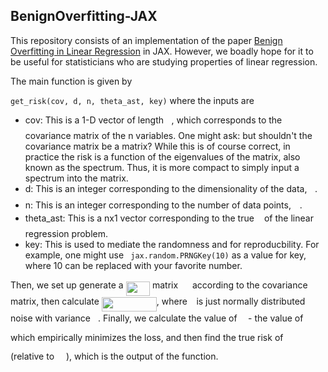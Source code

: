 ## BenignOverfitting-JAX

This repository consists of an implementation of the paper [Benign Overfitting in Linear Regression](https://arxiv.org/abs/1906.11300) in JAX. However, we boadly hope for it to be useful for statisticians who are studying properties of linear regression.

The main function is given by

``get_risk(cov, d, n, theta_ast, key)``
where the inputs are 
- cov: This is a 1-D vector of length <img src="https://rawgit.com/kfoldcrossvalidator/BenignOverfitting-JAX (fetch/main/svgs/2103f85b8b1477f430fc407cad462224.svg?invert_in_darkmode" align=middle width=8.55596444999999pt height=22.831056599999986pt/>, which corresponds to the covariance matrix of the n variables. One might ask: but shouldn't the covariance matrix be a matrix? While this is of course correct, in practice the risk is a function of the eigenvalues of the matrix, also known as the spectrum. Thus, it is more compact to simply input a spectrum into the matrix. 
- d: This is an integer corresponding to the dimensionality of the data, <img src="https://rawgit.com/kfoldcrossvalidator/BenignOverfitting-JAX (fetch/main/svgs/2103f85b8b1477f430fc407cad462224.svg?invert_in_darkmode" align=middle width=8.55596444999999pt height=22.831056599999986pt/>.
- n: This is an integer corresponding to the number of data points, <img src="https://rawgit.com/kfoldcrossvalidator/BenignOverfitting-JAX (fetch/main/svgs/55a049b8f161ae7cfeb0197d75aff967.svg?invert_in_darkmode" align=middle width=9.86687624999999pt height=14.15524440000002pt/>.
- theta_ast: This is a nx1 vector corresponding to the true <img src="https://rawgit.com/kfoldcrossvalidator/BenignOverfitting-JAX (fetch/main/svgs/27e556cf3caa0673ac49a8f0de3c73ca.svg?invert_in_darkmode" align=middle width=8.17352744999999pt height=22.831056599999986pt/> of the linear regression problem.
- key: This is used to mediate the randomness and for reproducbility. For example, one might use `` jax.random.PRNGKey(10)`` as a value for key, where 10 can be replaced with your favorite number. 

Then, we set up generate a <img src="https://rawgit.com/kfoldcrossvalidator/BenignOverfitting-JAX (fetch/main/svgs/8d75a9644e11f70092b280434fe88867.svg?invert_in_darkmode" align=middle width=38.514031049999986pt height=22.831056599999986pt/> matrix <img src="https://rawgit.com/kfoldcrossvalidator/BenignOverfitting-JAX (fetch/main/svgs/cbfb1b2a33b28eab8a3e59464768e810.svg?invert_in_darkmode" align=middle width=14.908688849999992pt height=22.465723500000017pt/> according to the covariance matrix, then calculate <img src="https://rawgit.com/kfoldcrossvalidator/BenignOverfitting-JAX (fetch/main/svgs/bbb453682deb06455b1fbf6b06d41a90.svg?invert_in_darkmode" align=middle width=87.96970214999999pt height=22.831056599999986pt/>, where <img src="https://rawgit.com/kfoldcrossvalidator/BenignOverfitting-JAX (fetch/main/svgs/7ccca27b5ccc533a2dd72dc6fa28ed84.svg?invert_in_darkmode" align=middle width=6.672392099999992pt height=14.15524440000002pt/> is just normally distributed noise with variance <img src="https://rawgit.com/kfoldcrossvalidator/BenignOverfitting-JAX (fetch/main/svgs/034d0a6be0424bffe9a6e7ac9236c0f5.svg?invert_in_darkmode" align=middle width=8.219209349999991pt height=21.18721440000001pt/>. Finally, we calculate the value of <img src="https://rawgit.com/kfoldcrossvalidator/BenignOverfitting-JAX (fetch/main/svgs/d92f3abf67d0476f612d337a28bab188.svg?invert_in_darkmode" align=middle width=9.56628914999999pt height=31.50689519999998pt/> - the value of <img src="https://rawgit.com/kfoldcrossvalidator/BenignOverfitting-JAX (fetch/main/svgs/27e556cf3caa0673ac49a8f0de3c73ca.svg?invert_in_darkmode" align=middle width=8.17352744999999pt height=22.831056599999986pt/> which empirically minimizes the loss, and then find the true risk of <img src="https://rawgit.com/kfoldcrossvalidator/BenignOverfitting-JAX (fetch/main/svgs/d92f3abf67d0476f612d337a28bab188.svg?invert_in_darkmode" align=middle width=9.56628914999999pt height=31.50689519999998pt/> (relative to <img src="https://rawgit.com/kfoldcrossvalidator/BenignOverfitting-JAX (fetch/main/svgs/9ebb20465f9d070506c677799ef7d4ff.svg?invert_in_darkmode" align=middle width=14.90872184999999pt height=22.831056599999986pt/>), which is the output of the function. 
